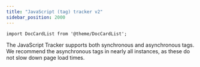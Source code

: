 ```yaml
---
title: "JavaScript (tag) tracker v2"
sidebar_position: 2000
---
```


```mdx-code-block
import DocCardList from '@theme/DocCardList';
```

The JavaScript Tracker supports both synchronous and asynchronous tags. We recommend the asynchronous tags in nearly all instances, as these do not slow down page load times.

<DocCardList/>
